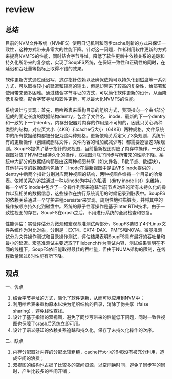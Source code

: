 # review

## 总结

目前的NVM文件系统（NVMFS）使用日记机制和同步cache刷新的方式来保证一致性，这种方式带来非常大的性能下降。针对这一问题，作者利用软件更新的方式来提高NVMFS的性能，同时结合字节寻址，降低了软件更新中依赖关系的追踪和持久化所带来的复杂度，实现了SoupFS系统，在保证一致性和正确性的同时，在延迟和吞吐量等指标上取得不错的效果。

软件更新方式通过延迟写、追踪指针依赖以及确保依赖可以持久化到磁盘等一系列方式，可以取得较小的延迟和较高的输出，但是却带来了较高的复杂性，给部署和使用带来诸多困难。通过结合字节寻址的方式，可以简化软件更新的设计，从而降低复杂度。配合字节寻址和软件更新，可以最大化NVMFS的性能。

系统设计与实现：首先，用哈希表来重构目录的组织方式，表项指向一个由4部分组成的固定长度的数据结构dentry，包含了文件名、inode、最新的下一个dentry和一致的下一个dentry。内存分配器对内存的作用是不可知的，因此只关心两种类型的结构，对应页大小（4KB）和cache行大小（64KB）两种规格，文件系统中的所有数据结构都被分配为这两种规格。更新依赖关系定义了3条规则，系统所有的更新操作（创建或删除文件，文件内容的增加或减少等）都需要遵循这3条规则。SoupFS提供了基于指针的双视图，当前最新视图对应了内存中操作，一致化视图对应了NVM已经持久化的操作，双视图消除了同步写所带来的性能下降。系统中大部分的数据结构都是由这两种视图共享（如文件名、B数节点、数据块），其他非共享的数据结构包括了：Inode在最新视图中是由VFS inode提供的，dentry中后两个指针分别对应两种视图的结构，两种视图各维持一个目录的哈希表。依赖关系的追踪通过一种以inode为中心的脏表（dirty inode list）来维持，每一个VFS inode中包含了一个操作列表来追踪当前节点对应的所有未持久化的操作以及相关的数据信息，这些操作在执行系统调用的时候记录到脏表中。SoupFS的依赖关系通过一个守护进程persister来实现，周期性地扫描脏表，并将其中的操作按顺序持久化到磁盘中。系统的原子性写操作是基于Inter RTM技术。由于一致性视图的存在，SoupFS在crash之后，不用进行系统的全局检查和恢复。

性能评估：实验评估分为微观和宏观基准测试两部分，SoupFS选取了4个Linux文件系统作为对比对象，分别是：EXT4、EXT4-DAX、PMFS和NOVA。微基准测试分为文件操作测试和目录操作测试，评估结果表明SoupFS具有最好的吞吐量和最小的延迟。宏基准测试主要选取了Filebench作为测试内容，测试结果表明在不同的线程下，SoupFS依旧能取得最佳的吞吐量，但由于NUMA架构的限制，在线程数量超过8时性能有所下降。

## 观点

一、优点

1. 结合字节寻址的方式，简化了软件更新，从而可以应用到NVM中；
2. 利用哈希表来重构原本以块为组织结构的目录，消除了伪共享（false	sharing），避免线性查找。
3. 设计了基于指针的双视图，避免了同步写带来的性能低下问题，同时一致性视图也保障了crash后系统立即可用。
4. 设计了语义感知的依赖关系追踪和持久化，保存了未持久化操作的次序。

二、缺点

1. 内存分配器对内存的分配比较粗糙，cache行大小的64B没有被充分利用，造成空间的浪费；
2. 双视图的结构也占据了比较多的空间资源，以空间换时间，避免了同步写的同时，产生比较多的空间开销；
